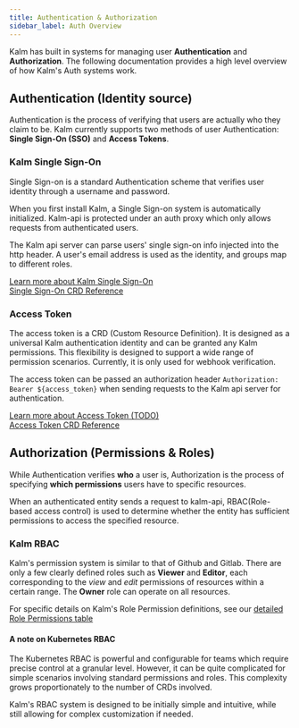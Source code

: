 ```yaml
---
title: Authentication & Authorization
sidebar_label: Auth Overview
---
```


Kalm has built in systems for managing user **Authentication** and **Authorization**. The following documentation provides a high level overview of how Kalm's Auth systems work.

## Authentication (Identity source)

Authentication is the process of verifying that users are actually who they claim to be. Kalm currently supports two methods of user Authentication: **Single Sign-On (SSO)** and **Access Tokens**.

### Kalm Single Sign-On

Single Sign-on is a standard Authentication scheme that verifies user identity through a username and password.

When you first install Kalm, a Single Sign-on system is automatically initialized. Kalm-api is protected under an auth proxy which only allows requests from authenticated users.

The Kalm api server can parse users' single sign-on info injected into the http header. A user's email address is used as the identity, and groups map to different roles.

[Learn more about Kalm Single Sign-On](./sso)<br />
[Single Sign-On CRD Reference](./sso)

### Access Token

The access token is a CRD (Custom Resource Definition). It is designed as a universal Kalm authentication identity and can be granted any Kalm permissions.
This flexibility is designed to support a wide range of permission scenarios. Currently, it is only used for webhook verification.

The access token can be passed an authorization header `Authorization: Bearer ${access_token}` when sending requests to the Kalm api server for authentication.

[Learn more about Access Token (TODO)](./sso)<br />
[Access Token CRD Reference](./sso)

## Authorization (Permissions & Roles)

While Authentication verifies **who** a user is, Authorization is the process of specifying **which permissions** users have to specific resources.

When an authenticated entity sends a request to kalm-api, RBAC(Role-based access control) is used to determine whether the entity has sufficient permissions to access the specified resource.

### Kalm RBAC

Kalm's permission system is similar to that of Github and Gitlab. There are only a few clearly defined roles such as **Viewer** and **Editor**, each corresponding to the _view_ and _edit_ permissions of resources within a certain range. The **Owner** role can operate on all resources.

For specific details on Kalm's Role Permission definitions, see our [detailed Role Permissions table](./roles)

#### A note on Kubernetes RBAC

The Kubernetes RBAC is powerful and configurable for teams which require precise control at a granular level. However, it can be quite complicated for simple scenarios involving standard permissions and roles. This complexity grows proportionately to the number of CRDs involved.

Kalm's RBAC system is designed to be initially simple and intuitive, while still allowing for complex customization if needed.
